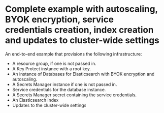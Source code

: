 # Complete example with autoscaling, BYOK encryption, service credentials creation, index creation and updates to cluster-wide settings

An end-to-end example that provisions the following infrastructure:

- A resource group, if one is not passed in.
- A Key Protect instance with a root key.
- An instance of Databases for Elasticsearch with BYOK encryption and autoscaling.
- A Secrets Manager instance if one is not passed in.
- Service credentials for the database instance.
- A Secrets Manager secret containing the service credentials.
- An Elasticsearch index
- Updates to the cluster-wide settings
